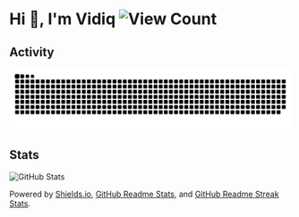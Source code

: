 # Hi 👋, I'm Vidiq  ![View Count](https://komarev.com/ghpvc/?username=VidiqPL&label=Profile%20views&color=blueviolet&style=flat-square)


## Activity
![GitHub Snake Animation](https://github.com/VidiqPL/VidiqPL/blob/output/github-contribution-grid-snake.svg)

## Stats
![GitHub Stats](https://github-readme-stats.vercel.app/api?username=VidiqPL&theme=github_dark)

Powered by [Shields.io](https://github.com/badges/shields), [GitHub Readme Stats](https://github.com/anuraghazra/github-readme-stats), and [GitHub Readme Streak Stats](https://github.com/DenverCoder1/github-readme-streak-stats).

